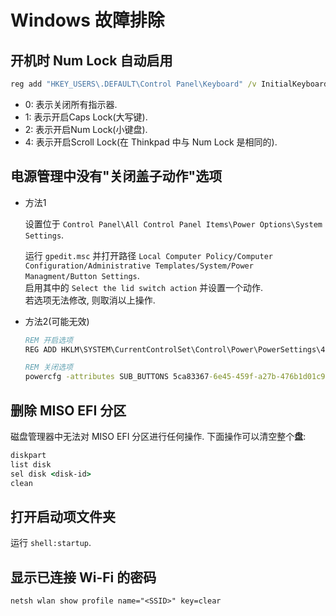 # Windows 故障排除

## 开机时 Num Lock 自动启用  

```bat
reg add "HKEY_USERS\.DEFAULT\Control Panel\Keyboard" /v InitialKeyboardIndicators /t REG_DWORD /d 0 /f
```

- 0: 表示关闭所有指示器.
- 1: 表示开启Caps Lock(大写键).
- 2: 表示开启Num Lock(小键盘).
- 4: 表示开启Scroll Lock(在 Thinkpad 中与 Num Lock 是相同的).

## 电源管理中没有"关闭盖子动作"选项

- 方法1

    设置位于 `Control Panel\All Control Panel Items\Power Options\System Settings`.  

    运行 `gpedit.msc` 并打开路径 `Local Computer Policy/Computer Configuration/Administrative Templates/System/Power Managment/Button Settings`.  
    启用其中的 `Select the lid switch action` 并设置一个动作.  
    若选项无法修改, 则取消以上操作.  

- 方法2(可能无效)

    ```bat
    REM 开启选项
    REG ADD HKLM\SYSTEM\CurrentControlSet\Control\Power\PowerSettings\4f971e89-eebd-4455-a8de-9e59040e7347\5ca83367-6e45-459f-a27b-476b1d01c936 /v Attributes /t REG_DWORD /d 2 /f

    REM 关闭选项
    powercfg -attributes SUB_BUTTONS 5ca83367-6e45-459f-a27b-476b1d01c936 +ATTRIB_HIDE
    ```

## 删除 MISO EFI 分区

磁盘管理器中无法对 MISO EFI 分区进行任何操作. 下面操作可以清空整个**盘**:  

```bat
diskpart
list disk
sel disk <disk-id>
clean
```

## 打开启动项文件夹

运行 `shell:startup`.  

## 显示已连接 Wi-Fi 的密码

```
netsh wlan show profile name="<SSID>" key=clear
```
